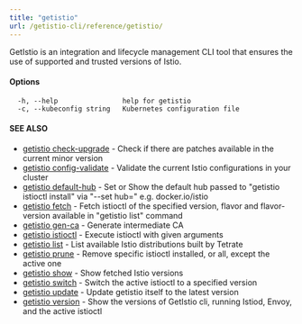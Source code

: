 ```yaml
---
title: "getistio"
url: /getistio-cli/reference/getistio/
---
```


GetIstio is an integration and lifecycle management CLI tool that ensures the use of supported and trusted versions of Istio.

#### Options

```
  -h, --help                help for getistio
  -c, --kubeconfig string   Kubernetes configuration file
```

#### SEE ALSO

* [getistio check-upgrade](/getistio-cli/reference/getistio_check-upgrade/)	 - Check if there are patches available in the current minor version
* [getistio config-validate](/getistio-cli/reference/getistio_config-validate/)	 - Validate the current Istio configurations in your cluster
* [getistio default-hub](/getistio-cli/reference/getistio_default-hub/)	 - Set or Show the default hub passed to "getistio istioctl install" via "--set hub=" e.g. docker.io/istio
* [getistio fetch](/getistio-cli/reference/getistio_fetch/)	 - Fetch istioctl of the specified version, flavor and flavor-version available in "getistio list" command
* [getistio gen-ca](/getistio-cli/reference/getistio_gen-ca/)	 - Generate intermediate CA
* [getistio istioctl](/getistio-cli/reference/getistio_istioctl/)	 - Execute istioctl with given arguments
* [getistio list](/getistio-cli/reference/getistio_list/)	 - List available Istio distributions built by Tetrate
* [getistio prune](/getistio-cli/reference/getistio_prune/)	 - Remove specific istioctl installed, or all, except the active one
* [getistio show](/getistio-cli/reference/getistio_show/)	 - Show fetched Istio versions
* [getistio switch](/getistio-cli/reference/getistio_switch/)	 - Switch the active istioctl to a specified version
* [getistio update](/getistio-cli/reference/getistio_update/)	 - Update getistio itself to the latest version
* [getistio version](/getistio-cli/reference/getistio_version/)	 - Show the versions of GetIstio cli, running Istiod, Envoy, and the active istioctl

